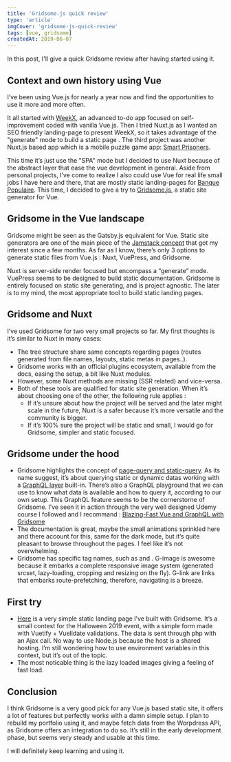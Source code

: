 ```yaml
---
title: 'Gridsome.js quick review'
type: 'article'
imgCover: 'gridsome-js-quick-review'
tags: [vue, gridsome]
createdAt: 2019-06-07
---
```


In this post, I'll give a quick Gridsome review after having started using it.
<!--more-->

## Context and own history using Vue

I’ve been using Vue.js for nearly a year now and find the opportunities to use it more and more often.

It all started with [WeekX](https://weekx.xyz), an advanced to-do app focused on self-improvement coded with vanilla Vue.js. Then I tried Nuxt.js as I wanted an SEO friendly landing-page to present WeekX, so it takes advantage of the "generate" mode to build a static page . The third project was another Nuxt.js based app which is a mobile puzzle game app: [Smart Prisoners](https://smartprisoners.netlify.app/).

This time it’s just use the "SPA" mode but I decided to use Nuxt because of the abstract layer that ease the vue development in general. Aside from personal projects, I’ve come to realize I also could use Vue for real life small jobs I have here and there, that are mostly static landing-pages for [Banque Populaire](https://www.banquepopulaire.fr/). This time, I decided to give a try to [Gridsome.js](https://gridsome.org/), a static site generator for Vue.

## Gridsome in the Vue landscape

Gridsome might be seen as the Gatsby.js equivalent for Vue. Static site generators are one of the main piece of the [Jamstack concept](https://jamstack.org/) that got my interest since a few months. As far as I know, there’s only 3 options to generate static files from Vue.js : Nuxt, VuePress, and Gridsome.

Nuxt is server-side render focused but encompass a “generate” mode. VuePress seems to be designed to build static documentation. Gridsome is entirely focused on static site generating, and is project agnostic. The later is to my mind, the most appropriate tool to build static landing pages.

## Gridsome and Nuxt

I’ve used Gridsome for two very small projects so far. My first thoughts is it’s similar to Nuxt in many cases:

* The tree structure share same concepts regarding pages (routes generated from file names, layouts, static metas in pages..).
* Gridsome works with an official plugins ecosystem, available from the docs, easing the setup, a bit like Nuxt modules.
* However, some Nuxt methods are missing (SSR related) and vice-versa.
* Both of these tools are qualified for static site generation. When it’s about choosing one of the other, the following rule applies :
    * If it’s unsure about how the project will be served and the later might scale in the future, Nuxt is a safer because it’s more versatile and the community is bigger.
    * If it’s 100% sure the project will be static and small, I would go for Gridsome, simpler and static focused.

## Gridsome under the hood

* Gridsome highlights the concept of [page-query and static-query](https://gridsome.org/docs/querying-data/). As its name suggest, it’s about querying static or dynamic datas working with a [GraphQL layer](https://gridsome.org/docs/data-layer/) built-in. There’s also a GraphQL playground that we can use to know what data is available and how to query it, according to our own setup. This GraphQL feature seems to be the cornerstorne of Gridsome. I’ve seen it in action through the very well designed Udemy course I followed and I recommand : [Blazing-Fast Vue and GraphQL with Gridsome](https://www.udemy.com/course/blazing-fast-vue-and-graphql-with-gridsome/)
* The documentation is great, maybe the small animations sprinkled here and there account for this, same for the dark mode, but it’s quite pleasant to browse throughout the pages. I feel like it’s not overwhelming.
* Gridsome has specific tag names, such as <g-image> and <g-link>. G-image is awesome because it embarks a complete responsive image system (generated srcset, lazy-loading, cropping and resizing on the fly). G-link are links that embarks route-prefetching, therefore, navigating is a breeze.

## First try

* [Here](https://www.pommeclic.com/banquepopulaire/halloween/desktop/) is a very simple static landing page I’ve built with Gridsome. It’s a small contest for the Halloween 2019 event, with a simple form made with Vuetify + Vuelidate validations. The data is sent through php with an Ajax call. No way to use Node.js because the host is a shared hosting. I’m still wondering how to use environment variables in this context, but it’s out of the topic.
* The most noticable thing is the lazy loaded images giving a feeling of fast load.

## Conclusion

I think Gridsome is a very good pick for any Vue.js based static site, it offers a lot of features but perfectly works with a damn simple setup. I plan to rebuild my portfolio using it, and maybe fetch data from the Worpdress API, as Gridsome offers an integration to do so. It’s still in the early development phase, but seems very steady and usable at this time.

I will definitely keep learning and using it.
    